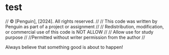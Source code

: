 # test

// © [Penguin], [2024]. All rights reserved. //
// This code was written by Penguin as part of a project or assignment //
// Redistribution, modification, or commercial use of this code is NOT ALLOW //
// Allow use for study purpose //
//Permitted without writer permission from the author //

Always believe that something good is about to happen!
